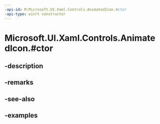 ```yaml
---
-api-id: M:Microsoft.UI.Xaml.Controls.AnimatedIcon.#ctor
-api-type: winrt constructor
---
```


# Microsoft.UI.Xaml.Controls.AnimatedIcon.#ctor

<!--
public AnimatedIcon ();
-->


## -description

## -remarks

## -see-also

## -examples


